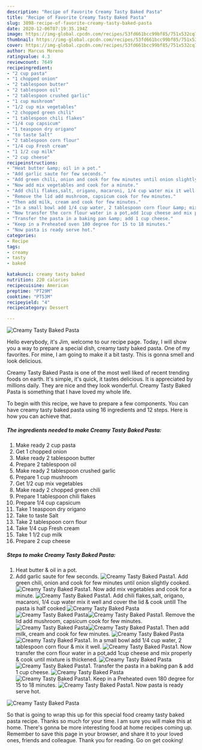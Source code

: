 ```yaml
---
description: "Recipe of Favorite Creamy Tasty Baked Pasta"
title: "Recipe of Favorite Creamy Tasty Baked Pasta"
slug: 3898-recipe-of-favorite-creamy-tasty-baked-pasta
date: 2020-12-06T07:19:35.194Z
image: https://img-global.cpcdn.com/recipes/53fd661bcc99bf85/751x532cq70/creamy-tasty-baked-pasta-recipe-main-photo.jpg
thumbnail: https://img-global.cpcdn.com/recipes/53fd661bcc99bf85/751x532cq70/creamy-tasty-baked-pasta-recipe-main-photo.jpg
cover: https://img-global.cpcdn.com/recipes/53fd661bcc99bf85/751x532cq70/creamy-tasty-baked-pasta-recipe-main-photo.jpg
author: Marcus Moreno
ratingvalue: 4.3
reviewcount: 7649
recipeingredient:
- "2 cup pasta"
- "1 chopped onion"
- "2 tablespoon butter"
- "2 tablespoon oil"
- "2 tablespoon crushed garlic"
- "1 cup mushroom"
- "1/2 cup mix vegetables"
- "2 chopped green chili"
- "1 tablespoon chili flakes"
- "1/4 cup capsicum"
- "1 teaspoon dry origano"
- "to taste Salt"
- "2 tablespoon corn flour"
- "1/4 cup Fresh cream"
- "1 1/2 cup milk"
- "2 cup cheese"
recipeinstructions:
- "Heat butter &amp; oil in a pot."
- "Add garlic saute for few seconds."
- "Add green chili, onion and cook for few minutes until onion slightly cooked."
- "Now add mix vegetables and cook for a minute."
- "Add chili flakes,salt, origano, macaroni, 1/4 cup water mix it well and cover the lid &amp; cook untill The pasta is half cooked"
- "Remove the lid add mushroom, capsicum cook for few minutes."
- "Then add milk, cream and cook for few minutes."
- "In a small bowl add 1/4 cup water, 2 tablespoon corn flour &amp; mix it well."
- "Now transfer the corn flour water in a pot,add 1cup cheese and mix properly &amp; cook until mixture is thickened."
- "Transfer the pasta in a baking pan &amp; add 1 cup cheese."
- "Keep in a Preheated oven 180 degree for 15 to 18 minutes."
- "Now pasta is ready serve hot."
categories:
- Recipe
tags:
- creamy
- tasty
- baked

katakunci: creamy tasty baked 
nutrition: 220 calories
recipecuisine: American
preptime: "PT29M"
cooktime: "PT53M"
recipeyield: "4"
recipecategory: Dessert

---
```



![Creamy Tasty Baked Pasta](https://img-global.cpcdn.com/recipes/53fd661bcc99bf85/751x532cq70/creamy-tasty-baked-pasta-recipe-main-photo.jpg)

Hello everybody, it's Jim, welcome to our recipe page. Today, I will show you a way to prepare a special dish, creamy tasty baked pasta. One of my favorites. For mine, I am going to make it a bit tasty. This is gonna smell and look delicious.



Creamy Tasty Baked Pasta is one of the most well liked of recent trending foods on earth. It's simple, it's quick, it tastes delicious. It is appreciated by millions daily. They are nice and they look wonderful. Creamy Tasty Baked Pasta is something that I have loved my whole life.


To begin with this recipe, we have to prepare a few components. You can have creamy tasty baked pasta using 16 ingredients and 12 steps. Here is how you can achieve that.

<!--inarticleads1-->

##### The ingredients needed to make Creamy Tasty Baked Pasta:

1. Make ready 2 cup pasta
1. Get 1 chopped onion
1. Make ready 2 tablespoon butter
1. Prepare 2 tablespoon oil
1. Make ready 2 tablespoon crushed garlic
1. Prepare 1 cup mushroom
1. Get 1/2 cup mix vegetables
1. Make ready 2 chopped green chili
1. Prepare 1 tablespoon chili flakes
1. Prepare 1/4 cup capsicum
1. Take 1 teaspoon dry origano
1. Take to taste Salt
1. Take 2 tablespoon corn flour
1. Take 1/4 cup Fresh cream
1. Take 1 1/2 cup milk
1. Prepare 2 cup cheese




<!--inarticleads2-->

##### Steps to make Creamy Tasty Baked Pasta:

1. Heat butter &amp; oil in a pot.
1. Add garlic saute for few seconds.
<img src="//assets-global.cpcdn.com/assets/icons/button_play-2c75c40dde080a61004c1f40b05d8f140eaff45d7e9e6481dc71c63d2e7c4909.png" alt="Creamy Tasty Baked Pasta">1. Add green chili, onion and cook for few minutes until onion slightly cooked.
<img src="//assets-global.cpcdn.com/assets/icons/button_play-2c75c40dde080a61004c1f40b05d8f140eaff45d7e9e6481dc71c63d2e7c4909.png" alt="Creamy Tasty Baked Pasta">1. Now add mix vegetables and cook for a minute.
<img src="//assets-global.cpcdn.com/assets/icons/button_play-2c75c40dde080a61004c1f40b05d8f140eaff45d7e9e6481dc71c63d2e7c4909.png" alt="Creamy Tasty Baked Pasta">1. Add chili flakes,salt, origano, macaroni, 1/4 cup water mix it well and cover the lid &amp; cook untill The pasta is half cooked
<img src="//assets-global.cpcdn.com/assets/icons/button_play-2c75c40dde080a61004c1f40b05d8f140eaff45d7e9e6481dc71c63d2e7c4909.png" alt="Creamy Tasty Baked Pasta"><img src="//assets-global.cpcdn.com/assets/icons/button_play-2c75c40dde080a61004c1f40b05d8f140eaff45d7e9e6481dc71c63d2e7c4909.png" alt="Creamy Tasty Baked Pasta"><img src="//assets-global.cpcdn.com/assets/icons/button_play-2c75c40dde080a61004c1f40b05d8f140eaff45d7e9e6481dc71c63d2e7c4909.png" alt="Creamy Tasty Baked Pasta">1. Remove the lid add mushroom, capsicum cook for few minutes.
<img src="//assets-global.cpcdn.com/assets/icons/button_play-2c75c40dde080a61004c1f40b05d8f140eaff45d7e9e6481dc71c63d2e7c4909.png" alt="Creamy Tasty Baked Pasta"><img src="//assets-global.cpcdn.com/assets/icons/button_play-2c75c40dde080a61004c1f40b05d8f140eaff45d7e9e6481dc71c63d2e7c4909.png" alt="Creamy Tasty Baked Pasta">1. Then add milk, cream and cook for few minutes.
<img src="//assets-global.cpcdn.com/assets/icons/button_play-2c75c40dde080a61004c1f40b05d8f140eaff45d7e9e6481dc71c63d2e7c4909.png" alt="Creamy Tasty Baked Pasta"><img src="//assets-global.cpcdn.com/assets/icons/button_play-2c75c40dde080a61004c1f40b05d8f140eaff45d7e9e6481dc71c63d2e7c4909.png" alt="Creamy Tasty Baked Pasta">1. In a small bowl add 1/4 cup water, 2 tablespoon corn flour &amp; mix it well.
<img src="//assets-global.cpcdn.com/assets/icons/button_play-2c75c40dde080a61004c1f40b05d8f140eaff45d7e9e6481dc71c63d2e7c4909.png" alt="Creamy Tasty Baked Pasta">1. Now transfer the corn flour water in a pot,add 1cup cheese and mix properly &amp; cook until mixture is thickened.
<img src="//assets-global.cpcdn.com/assets/icons/button_play-2c75c40dde080a61004c1f40b05d8f140eaff45d7e9e6481dc71c63d2e7c4909.png" alt="Creamy Tasty Baked Pasta"><img src="//assets-global.cpcdn.com/assets/icons/button_play-2c75c40dde080a61004c1f40b05d8f140eaff45d7e9e6481dc71c63d2e7c4909.png" alt="Creamy Tasty Baked Pasta">1. Transfer the pasta in a baking pan &amp; add 1 cup cheese.
<img src="//assets-global.cpcdn.com/assets/icons/button_play-2c75c40dde080a61004c1f40b05d8f140eaff45d7e9e6481dc71c63d2e7c4909.png" alt="Creamy Tasty Baked Pasta"><img src="//assets-global.cpcdn.com/assets/icons/button_play-2c75c40dde080a61004c1f40b05d8f140eaff45d7e9e6481dc71c63d2e7c4909.png" alt="Creamy Tasty Baked Pasta">1. Keep in a Preheated oven 180 degree for 15 to 18 minutes.
<img src="//assets-global.cpcdn.com/assets/icons/button_play-2c75c40dde080a61004c1f40b05d8f140eaff45d7e9e6481dc71c63d2e7c4909.png" alt="Creamy Tasty Baked Pasta">1. Now pasta is ready serve hot.
<img src="//assets-global.cpcdn.com/assets/icons/button_play-2c75c40dde080a61004c1f40b05d8f140eaff45d7e9e6481dc71c63d2e7c4909.png" alt="Creamy Tasty Baked Pasta">



So that is going to wrap this up for this special food creamy tasty baked pasta recipe. Thanks so much for your time. I am sure you will make this at home. There's gonna be more interesting food at home recipes coming up. Remember to save this page in your browser, and share it to your loved ones, friends and colleague. Thank you for reading. Go on get cooking!
